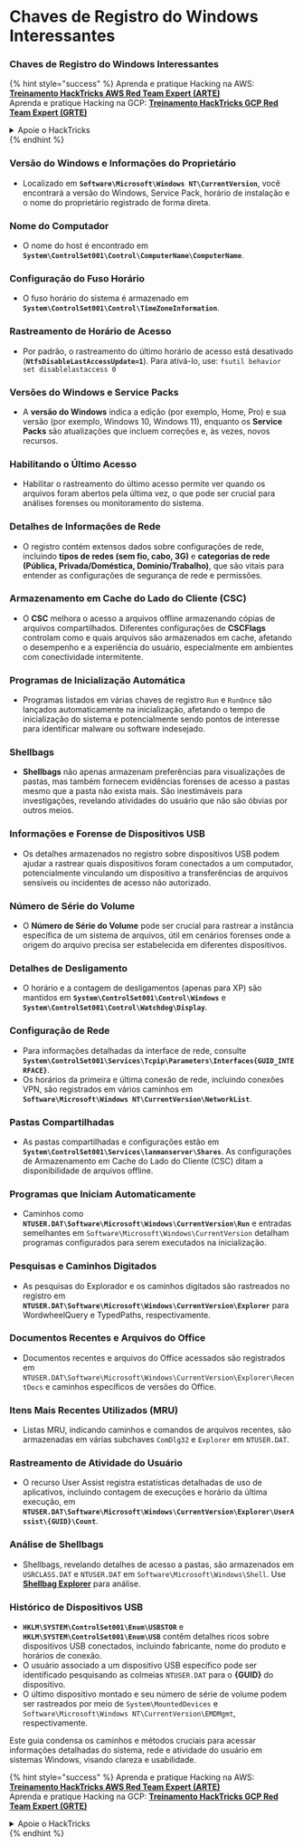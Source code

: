 # Chaves de Registro do Windows Interessantes

### Chaves de Registro do Windows Interessantes

{% hint style="success" %}
Aprenda e pratique Hacking na AWS:<img src="/.gitbook/assets/arte.png" alt="" data-size="line">[**Treinamento HackTricks AWS Red Team Expert (ARTE)**](https://training.hacktricks.xyz/courses/arte)<img src="/.gitbook/assets/arte.png" alt="" data-size="line">\
Aprenda e pratique Hacking na GCP: <img src="/.gitbook/assets/grte.png" alt="" data-size="line">[**Treinamento HackTricks GCP Red Team Expert (GRTE)**<img src="/.gitbook/assets/grte.png" alt="" data-size="line">](https://training.hacktricks.xyz/courses/grte)

<details>

<summary>Apoie o HackTricks</summary>

* Confira os [**planos de assinatura**](https://github.com/sponsors/carlospolop)!
* **Junte-se ao** 💬 [**grupo Discord**](https://discord.gg/hRep4RUj7f) ou ao [**grupo telegram**](https://t.me/peass) ou **siga-nos** no **Twitter** 🐦 [**@hacktricks\_live**](https://twitter.com/hacktricks\_live)**.**
* **Compartilhe truques de hacking enviando PRs para os repositórios** [**HackTricks**](https://github.com/carlospolop/hacktricks) e [**HackTricks Cloud**](https://github.com/carlospolop/hacktricks-cloud).

</details>
{% endhint %}

### **Versão do Windows e Informações do Proprietário**
- Localizado em **`Software\Microsoft\Windows NT\CurrentVersion`**, você encontrará a versão do Windows, Service Pack, horário de instalação e o nome do proprietário registrado de forma direta.

### **Nome do Computador**
- O nome do host é encontrado em **`System\ControlSet001\Control\ComputerName\ComputerName`**.

### **Configuração do Fuso Horário**
- O fuso horário do sistema é armazenado em **`System\ControlSet001\Control\TimeZoneInformation`**.

### **Rastreamento de Horário de Acesso**
- Por padrão, o rastreamento do último horário de acesso está desativado (**`NtfsDisableLastAccessUpdate=1`**). Para ativá-lo, use:
`fsutil behavior set disablelastaccess 0`

### Versões do Windows e Service Packs
- A **versão do Windows** indica a edição (por exemplo, Home, Pro) e sua versão (por exemplo, Windows 10, Windows 11), enquanto os **Service Packs** são atualizações que incluem correções e, às vezes, novos recursos.

### Habilitando o Último Acesso
- Habilitar o rastreamento do último acesso permite ver quando os arquivos foram abertos pela última vez, o que pode ser crucial para análises forenses ou monitoramento do sistema.

### Detalhes de Informações de Rede
- O registro contém extensos dados sobre configurações de rede, incluindo **tipos de redes (sem fio, cabo, 3G)** e **categorias de rede (Pública, Privada/Doméstica, Domínio/Trabalho)**, que são vitais para entender as configurações de segurança de rede e permissões.

### Armazenamento em Cache do Lado do Cliente (CSC)
- O **CSC** melhora o acesso a arquivos offline armazenando cópias de arquivos compartilhados. Diferentes configurações de **CSCFlags** controlam como e quais arquivos são armazenados em cache, afetando o desempenho e a experiência do usuário, especialmente em ambientes com conectividade intermitente.

### Programas de Inicialização Automática
- Programas listados em várias chaves de registro `Run` e `RunOnce` são lançados automaticamente na inicialização, afetando o tempo de inicialização do sistema e potencialmente sendo pontos de interesse para identificar malware ou software indesejado.

### Shellbags
- **Shellbags** não apenas armazenam preferências para visualizações de pastas, mas também fornecem evidências forenses de acesso a pastas mesmo que a pasta não exista mais. São inestimáveis para investigações, revelando atividades do usuário que não são óbvias por outros meios.

### Informações e Forense de Dispositivos USB
- Os detalhes armazenados no registro sobre dispositivos USB podem ajudar a rastrear quais dispositivos foram conectados a um computador, potencialmente vinculando um dispositivo a transferências de arquivos sensíveis ou incidentes de acesso não autorizado.

### Número de Série do Volume
- O **Número de Série do Volume** pode ser crucial para rastrear a instância específica de um sistema de arquivos, útil em cenários forenses onde a origem do arquivo precisa ser estabelecida em diferentes dispositivos.

### **Detalhes de Desligamento**
- O horário e a contagem de desligamentos (apenas para XP) são mantidos em **`System\ControlSet001\Control\Windows`** e **`System\ControlSet001\Control\Watchdog\Display`**.

### **Configuração de Rede**
- Para informações detalhadas da interface de rede, consulte **`System\ControlSet001\Services\Tcpip\Parameters\Interfaces{GUID_INTERFACE}`**.
- Os horários da primeira e última conexão de rede, incluindo conexões VPN, são registrados em vários caminhos em **`Software\Microsoft\Windows NT\CurrentVersion\NetworkList`**.

### **Pastas Compartilhadas**
- As pastas compartilhadas e configurações estão em **`System\ControlSet001\Services\lanmanserver\Shares`**. As configurações de Armazenamento em Cache do Lado do Cliente (CSC) ditam a disponibilidade de arquivos offline.

### **Programas que Iniciam Automaticamente**
- Caminhos como **`NTUSER.DAT\Software\Microsoft\Windows\CurrentVersion\Run`** e entradas semelhantes em `Software\Microsoft\Windows\CurrentVersion` detalham programas configurados para serem executados na inicialização.

### **Pesquisas e Caminhos Digitados**
- As pesquisas do Explorador e os caminhos digitados são rastreados no registro em **`NTUSER.DAT\Software\Microsoft\Windows\CurrentVersion\Explorer`** para WordwheelQuery e TypedPaths, respectivamente.

### **Documentos Recentes e Arquivos do Office**
- Documentos recentes e arquivos do Office acessados são registrados em `NTUSER.DAT\Software\Microsoft\Windows\CurrentVersion\Explorer\RecentDocs` e caminhos específicos de versões do Office.

### **Itens Mais Recentes Utilizados (MRU)**
- Listas MRU, indicando caminhos e comandos de arquivos recentes, são armazenadas em várias subchaves `ComDlg32` e `Explorer` em `NTUSER.DAT`.

### **Rastreamento de Atividade do Usuário**
- O recurso User Assist registra estatísticas detalhadas de uso de aplicativos, incluindo contagem de execuções e horário da última execução, em **`NTUSER.DAT\Software\Microsoft\Windows\CurrentVersion\Explorer\UserAssist\{GUID}\Count`**.

### **Análise de Shellbags**
- Shellbags, revelando detalhes de acesso a pastas, são armazenados em `USRCLASS.DAT` e `NTUSER.DAT` em `Software\Microsoft\Windows\Shell`. Use **[Shellbag Explorer](https://ericzimmerman.github.io/#!index.md)** para análise.

### **Histórico de Dispositivos USB**
- **`HKLM\SYSTEM\ControlSet001\Enum\USBSTOR`** e **`HKLM\SYSTEM\ControlSet001\Enum\USB`** contêm detalhes ricos sobre dispositivos USB conectados, incluindo fabricante, nome do produto e horários de conexão.
- O usuário associado a um dispositivo USB específico pode ser identificado pesquisando as colmeias `NTUSER.DAT` para o **{GUID}** do dispositivo.
- O último dispositivo montado e seu número de série de volume podem ser rastreados por meio de `System\MountedDevices` e `Software\Microsoft\Windows NT\CurrentVersion\EMDMgmt`, respectivamente.

Este guia condensa os caminhos e métodos cruciais para acessar informações detalhadas do sistema, rede e atividade do usuário em sistemas Windows, visando clareza e usabilidade.

{% hint style="success" %}
Aprenda e pratique Hacking na AWS:<img src="/.gitbook/assets/arte.png" alt="" data-size="line">[**Treinamento HackTricks AWS Red Team Expert (ARTE)**](https://training.hacktricks.xyz/courses/arte)<img src="/.gitbook/assets/arte.png" alt="" data-size="line">\
Aprenda e pratique Hacking na GCP: <img src="/.gitbook/assets/grte.png" alt="" data-size="line">[**Treinamento HackTricks GCP Red Team Expert (GRTE)**<img src="/.gitbook/assets/grte.png" alt="" data-size="line">](https://training.hacktricks.xyz/courses/grte)

<details>

<summary>Apoie o HackTricks</summary>

* Confira os [**planos de assinatura**](https://github.com/sponsors/carlospolop)!
* **Junte-se ao** 💬 [**grupo Discord**](https://discord.gg/hRep4RUj7f) ou ao [**grupo telegram**](https://t.me/peass) ou **siga-nos** no **Twitter** 🐦 [**@hacktricks\_live**](https://twitter.com/hacktricks\_live)**.**
* **Compartilhe truques de hacking enviando PRs para os repositórios** [**HackTricks**](https://github.com/carlospolop/hacktricks) e [**HackTricks Cloud**](https://github.com/carlospolop/hacktricks-cloud).

</details>
{% endhint %}

